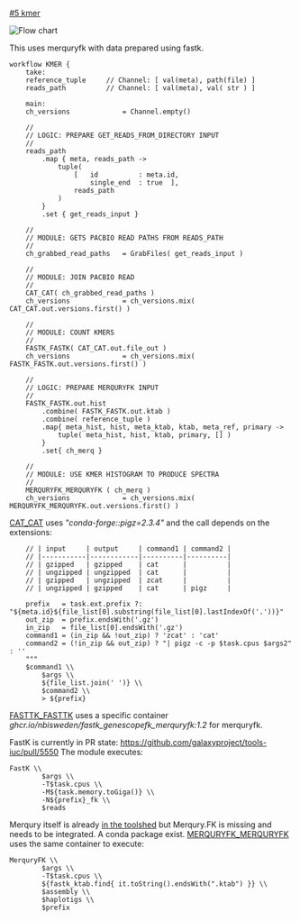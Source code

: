 [#5 kmer](https://github.com/sanger-tol/treeval/blob/dev/subworkflows/local/kmer.nf)</h3>

![Flow chart](https://raw.githubusercontent.com/sanger-tol/treeval/dev/docs/images/v1-1-0/treeval_1_1_0_kmer.png)

This uses merquryfk with data prepared using fastk.

```
workflow KMER {
    take:
    reference_tuple     // Channel: [ val(meta), path(file) ]
    reads_path          // Channel: [ val(meta), val( str ) ]

    main:
    ch_versions             = Channel.empty()

    //
    // LOGIC: PREPARE GET_READS_FROM_DIRECTORY INPUT
    //
    reads_path
        .map { meta, reads_path ->
            tuple(
                [   id          : meta.id,
                    single_end  : true  ],
                reads_path
            )
        }
        .set { get_reads_input }

    //
    // MODULE: GETS PACBIO READ PATHS FROM READS_PATH
    //
    ch_grabbed_read_paths   = GrabFiles( get_reads_input )

    //
    // MODULE: JOIN PACBIO READ
    //
    CAT_CAT( ch_grabbed_read_paths )
    ch_versions             = ch_versions.mix( CAT_CAT.out.versions.first() )

    //
    // MODULE: COUNT KMERS
    //
    FASTK_FASTK( CAT_CAT.out.file_out )
    ch_versions             = ch_versions.mix( FASTK_FASTK.out.versions.first() )

    //
    // LOGIC: PREPARE MERQURYFK INPUT
    //
    FASTK_FASTK.out.hist
        .combine( FASTK_FASTK.out.ktab )
        .combine( reference_tuple )
        .map{ meta_hist, hist, meta_ktab, ktab, meta_ref, primary ->
            tuple( meta_hist, hist, ktab, primary, [] )
        }
        .set{ ch_merq }

    //
    // MODULE: USE KMER HISTOGRAM TO PRODUCE SPECTRA
    //
    MERQURYFK_MERQURYFK ( ch_merq )
    ch_versions             = ch_versions.mix( MERQURYFK_MERQURYFK.out.versions.first() )

```

[CAT_CAT](https://github.com/sanger-tol/treeval/blob/dev/modules/nf-core/cat/cat/main.nf) uses *"conda-forge::pigz=2.3.4"* and the call depends on the extensions:

```
    // | input     | output     | command1 | command2 |
    // |-----------|------------|----------|----------|
    // | gzipped   | gzipped    | cat      |          |
    // | ungzipped | ungzipped  | cat      |          |
    // | gzipped   | ungzipped  | zcat     |          |
    // | ungzipped | gzipped    | cat      | pigz     |

    prefix   = task.ext.prefix ?: "${meta.id}${file_list[0].substring(file_list[0].lastIndexOf('.'))}"
    out_zip  = prefix.endsWith('.gz')
    in_zip   = file_list[0].endsWith('.gz')
    command1 = (in_zip && !out_zip) ? 'zcat' : 'cat'
    command2 = (!in_zip && out_zip) ? "| pigz -c -p $task.cpus $args2" : ''
    """
    $command1 \\
        $args \\
        ${file_list.join(' ')} \\
        $command2 \\
        > ${prefix}

```
[FASTTK_FASTTK](https://github.com/sanger-tol/treeval/blob/dev/modules/nf-core/fastk/fastk/main.nf) uses a specific container *ghcr.io/nbisweden/fastk_genescopefk_merquryfk:1.2* for merquryfk. 

FastK is currently in PR state: https://github.com/galaxyproject/tools-iuc/pull/5550
The module executes:
```
FastK \\
        $args \\
        -T$task.cpus \\
        -M${task.memory.toGiga()} \\
        -N${prefix}_fk \\
        $reads
```

Merqury itself is already [in the toolshed](https://toolshed.g2.bx.psu.edu/view/iuc/merqury/09c589057ee8) but Merqury.FK is missing and needs to be integrated. A conda package exist.
[MERQURYFK_MERQURYFK](https://github.com/sanger-tol/treeval/blob/dev/modules/nf-core/merquryfk/merquryfk/main.nf) uses the same container to execute:

```
MerquryFK \\
        $args \\
        -T$task.cpus \\
        ${fastk_ktab.find{ it.toString().endsWith(".ktab") }} \\
        $assembly \\
        $haplotigs \\
        $prefix
```
